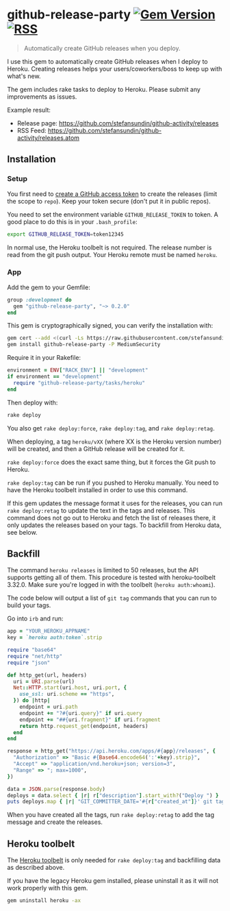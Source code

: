 # github-release-party [![Gem Version](https://badge.fury.io/rb/github-release-party.svg)](https://rubygems.org/gems/github-release-party) [![RSS](https://stefansundin.github.io/img/feed.png)](https://github.com/stefansundin/github-release-party/releases.atom)

> Automatically create GitHub releases when you deploy.

I use this gem to automatically create GitHub releases when I deploy to Heroku. Creating releases helps your users/coworkers/boss to keep up with what's new.

The gem includes rake tasks to deploy to Heroku. Please submit any improvements as issues.

Example result:
- Release page: https://github.com/stefansundin/github-activity/releases
- RSS Feed: https://github.com/stefansundin/github-activity/releases.atom


## Installation

### Setup

You first need to [create a GitHub access token](https://github.com/settings/tokens) to create the releases (limit the scope to `repo`). Keep your token secure (don't put it in public repos).

You need to set the environment variable `GITHUB_RELEASE_TOKEN` to token. A good place to do this is in your `.bash_profile`:

```bash
export GITHUB_RELEASE_TOKEN=token12345
```

In normal use, the Heroku toolbelt is not required. The release number is read from the git push output. Your Heroku remote must be named `heroku`.

### App

Add the gem to your Gemfile:

```ruby
group :development do
  gem "github-release-party", "~> 0.2.0"
end
```

This gem is cryptographically signed, you can verify the installation with:

```bash
gem cert --add <(curl -Ls https://raw.githubusercontent.com/stefansundin/github-release-party/master/certs/stefansundin.pem)
gem install github-release-party -P MediumSecurity
```

Require it in your Rakefile:

```ruby
environment = ENV["RACK_ENV"] || "development"
if environment == "development"
  require "github-release-party/tasks/heroku"
end
```

Then deploy with:

```bash
rake deploy
```

You also get `rake deploy:force`, `rake deploy:tag`, and `rake deploy:retag`.

When deploying, a tag `heroku/vXX` (where XX is the Heroku version number) will be created, and then a GitHub release will be created for it.

`rake deploy:force` does the exact same thing, but it forces the Git push to Heroku.

`rake deploy:tag` can be run if you pushed to Heroku manually. You need to have the Heroku toolbelt installed in order to use this command.

If this gem updates the message format it uses for the releases, you can run `rake deploy:retag` to update the text in the tags and releases. This command does not go out to Heroku and fetch the list of releases there, it only updates the releases based on your tags. To backfill from Heroku data, see below.


## Backfill

The command `heroku releases` is limited to 50 releases, but the API supports getting all of them. This procedure is tested with heroku-toolbelt 3.32.0. Make sure you're logged in with the toolbelt (`heroku auth:whoami`).

The code below will output a list of `git tag` commands that you can run to build your tags.

Go into `irb` and run:

```ruby
app = "YOUR_HEROKU_APPNAME"
key = `heroku auth:token`.strip

require "base64"
require "net/http"
require "json"

def http_get(url, headers)
  uri = URI.parse(url)
  Net::HTTP.start(uri.host, uri.port, {
    use_ssl: uri.scheme == "https",
  }) do |http|
    endpoint = uri.path
    endpoint += "?#{uri.query}" if uri.query
    endpoint += "##{uri.fragment}" if uri.fragment
    return http.request_get(endpoint, headers)
  end
end

response = http_get("https://api.heroku.com/apps/#{app}/releases", {
  "Authorization" => "Basic #{Base64.encode64(':'+key).strip}",
  "Accept" => "application/vnd.heroku+json; version=3",
  "Range" => "; max=1000",
})

data = JSON.parse(response.body)
deploys = data.select { |r| r["description"].start_with?("Deploy ") }
puts deploys.map { |r| "GIT_COMMITTER_DATE='#{r["created_at"]}' git tag heroku/v#{r["version"]} " + r["description"][/[0-9a-f]{7}/] }.join("\n")
```

When you have created all the tags, run `rake deploy:retag` to add the tag message and create the releases.

## Heroku toolbelt

The [Heroku toolbelt](https://toolbelt.heroku.com/) is only needed for `rake deploy:tag` and backfilling data as described above.

If you have the legacy Heroku gem installed, please uninstall it as it will not work properly with this gem.

```bash
gem uninstall heroku -ax
```
